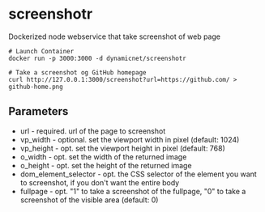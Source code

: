 # screenshotr

Dockerized node webservice that take screenshot of web page


```
# Launch Container
docker run -p 3000:3000 -d dynamicnet/screenshotr

# Take a screenshot og GitHub homepage
curl http://127.0.0.1:3000/screenshot?url=https://github.com/ > github-home.png
```


## Parameters
 * url - required. url of the page to screenshot
 * vp_width - optional. set the viewport width in pixel (default: 1024)
 * vp_height - opt. set the viewport height in pixel (default: 768)
 * o_width - opt. set the width of the returned image
 * o_height - opt. set the height of the returned image
 * dom_element_selector - opt. the CSS selector of the element you want to screenshot, if you don't want the entire body
 * fullpage - opt. "1" to take a screenshot of the fullpage, "0" to take a screenshot of the visible area (default: 0)
